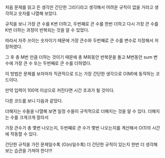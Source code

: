 처음 문제를 읽고 든 생각은 간단한 그리디라고 생각해서 어려운 규칙이 없을 거라고 생각하고 숫자를 나열해 보았다.


규칙을 보니 가장 큰 수를 K번 더하고, 두번째로 큰 수를 한번 더하고 다시 가장 큰 수를 K번 더하는 과정이 반복되는 것을 알 수 있었다.


따라서 자주 쓰이는 숫자이기 때문에 가장 큰수와 두번째로 큰 수를 변수로 지정해서 저장하였다.


그 후 총 M번 만큼 더하는 것이기 때문에 총 M회동안 반복문을 돌고 M번동안 sum 변수에 가장 큰 수 또는 두번째로 큰 수를 더하였다.


이 방법은 문제를 보자마자 직관적으로 드는 가장 간단한 생각으로 O(M)에 동작하는 코드이다.


만약 입력이 100억 이상으로 커진다면 시간 초과가 될 것이다.


다른 코드를 보니 다음과 같았다.


더해지는 수들을 나열해 보면 일정 수들이 규칙적으로 더해지는 것을 알 수 있다. 더해지는 수를 크게크게 잘라서 


가장 큰수가 총 몇번 나오는지, 두번쨰로 큰 수가 몇번 나오는지를 계산해서 O(1)의 시간에 작동할 수 있다.




간단한 규칙을 가진 문제일수록 (O(n)일수록) 더 간단한 규칙이 있는지 한번 더 생각해보는 습관을 가져야 한다!!!